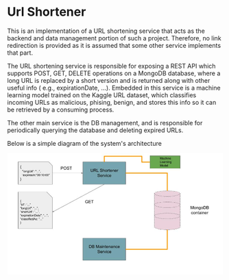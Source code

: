 # Url Shortener

This is an implementation of a URL shortening service that acts as the backend and data management portion of such a project. Therefore, no link redirection is provided as it is assumed that some other service implements that part. 

The URL shortening service is responsible for exposing a REST API which supports POST, GET, DELETE operations on a MongoDB database, where a long URL is replaced by a short version and is returned along with other useful info ( e.g., expirationDate, ...). Embedded in this service is a machine learning model trained on the Kaggle URL dataset, which classifies incoming URLs as malicious, phising, benign, and stores this info so it can be retrieved by a consuming process.

The other main service is the DB management, and is responsible for periodically querying the database and deleting expired URLs.

Below is a simple diagram of the system's architecture

<img title="URL Shortener Services" src="/Images/URL_Shortener_Backend.jpg">
